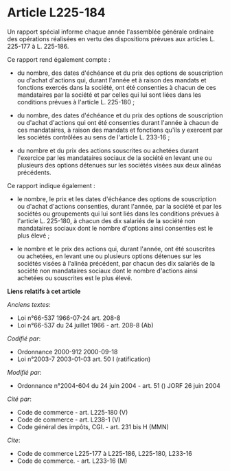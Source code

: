 # Article L225-184

Un rapport spécial informe chaque année l'assemblée générale ordinaire des opérations réalisées en vertu des dispositions
prévues aux articles L. 225-177 à L. 225-186.

Ce rapport rend également compte :

- du nombre, des dates d'échéance et du prix des options de souscription ou d'achat d'actions qui, durant l'année et à raison
des mandats et fonctions exercés dans la société, ont été consenties à chacun de ces mandataires par la société et par celles
qui lui sont liées dans les conditions prévues à l'article L. 225-180 ;

- du nombre, des dates d'échéance et du prix des options de souscription ou d'achat d'actions qui ont été consenties durant
l'année à chacun de ces mandataires, à raison des mandats et fonctions qu'ils y exercent par les sociétés contrôlées au sens
de l'article L. 233-16 ;

- du nombre et du prix des actions souscrites ou achetées durant l'exercice par les mandataires sociaux de la société en
levant une ou plusieurs des options détenues sur les sociétés visées aux deux alinéas précédents.

Ce rapport indique également :

- le nombre, le prix et les dates d'échéance des options de souscription ou d'achat d'actions consenties, durant l'année, par
la société et par les sociétés ou groupements qui lui sont liés dans les conditions prévues à l'article L. 225-180, à chacun
des dix salariés de la société non mandataires sociaux dont le nombre d'options ainsi consenties est le plus élevé ;

- le nombre et le prix des actions qui, durant l'année, ont été souscrites ou achetées, en levant une ou plusieurs options
détenues sur les sociétés visées à l'alinéa précédent, par chacun des dix salariés de la société non mandataires sociaux dont
le nombre d'actions ainsi achetées ou souscrites est le plus élevé.

**Liens relatifs à cet article**

_Anciens textes_:

  - Loi n°66-537 1966-07-24 art. 208-8
  - Loi n°66-537 du 24 juillet 1966 - art. 208-8 (Ab)

_Codifié par_:

  - Ordonnance 2000-912 2000-09-18
  - Loi n°2003-7 2003-01-03 art. 50 I (ratification)

_Modifié par_:

  - Ordonnance n°2004-604 du 24 juin 2004 - art. 51 () JORF 26 juin 2004

_Cité par_:

  - Code de commerce - art. L225-180 (V)
  - Code de commerce - art. L238-1 (V)
  - Code général des impôts, CGI. - art. 231 bis H (MMN)

_Cite_:

  - Code de commerce L225-177 à L225-186, L225-180, L233-16
  - Code de commerce. - art. L233-16 (M)
